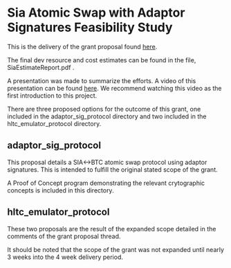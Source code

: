 # Sia Atomic Swap with Adaptor Signatures Feasibility Study

This is the delivery of the grant proposal found [here](https://forum.sia.tech/t/grant-proposal-sia-atomic-swap-with-adaptor-signatures-feasibility-study/341/18).

The final dev resource and cost estimates can be found in the file, SiaEstimateReport.pdf .

A presentation was made to summarize the efforts. A video of this presentation can be found [here](https://drive.google.com/file/d/1lJf6rzB3nXXOo-8F4nUtotiJxp3Z5C_s/view). We recommend watching this video as the first introduction to this project. 

There are three proposed options for the outcome of this grant, one included in the adaptor_sig_protocol directory and two included in the hltc_emulator_protocol directory.

## adaptor_sig_protocol 

This proposal details a SIA<->BTC atomic swap protocol using adaptor signatures. This is intended to fulfill the original stated scope of the grant.

A Proof of Concept program demonstrating the relevant crytographic concepts is included in this directory.

## hltc_emulator_protocol

These two proposals are the result of the expanded scope detailed in the comments of the grant proposal thread.

It should be noted that the scope of the grant was not expanded until nearly 3 weeks into the 4 week delivery period.
